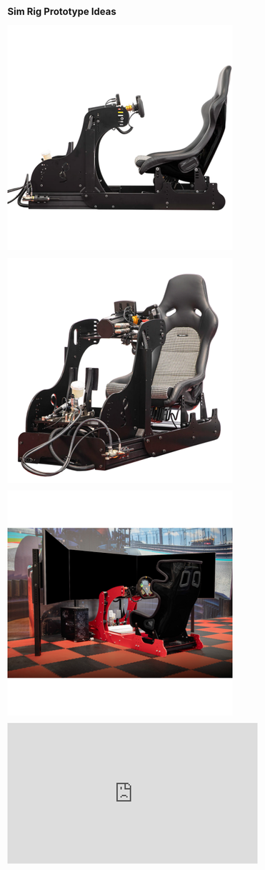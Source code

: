 ## Sim Rig Prototype Ideas


![test](img/sim2.webp)

![test](img/sim3.webp)

![test](img/sim1.png)

<iframe width="560" height="315" src="https://www.youtube.com/embed/Zc3CL2dMytg" title="YouTube video player" frameborder="0" allow="accelerometer; autoplay; clipboard-write; encrypted-media; gyroscope; picture-in-picture; web-share" allowfullscreen></iframe>


